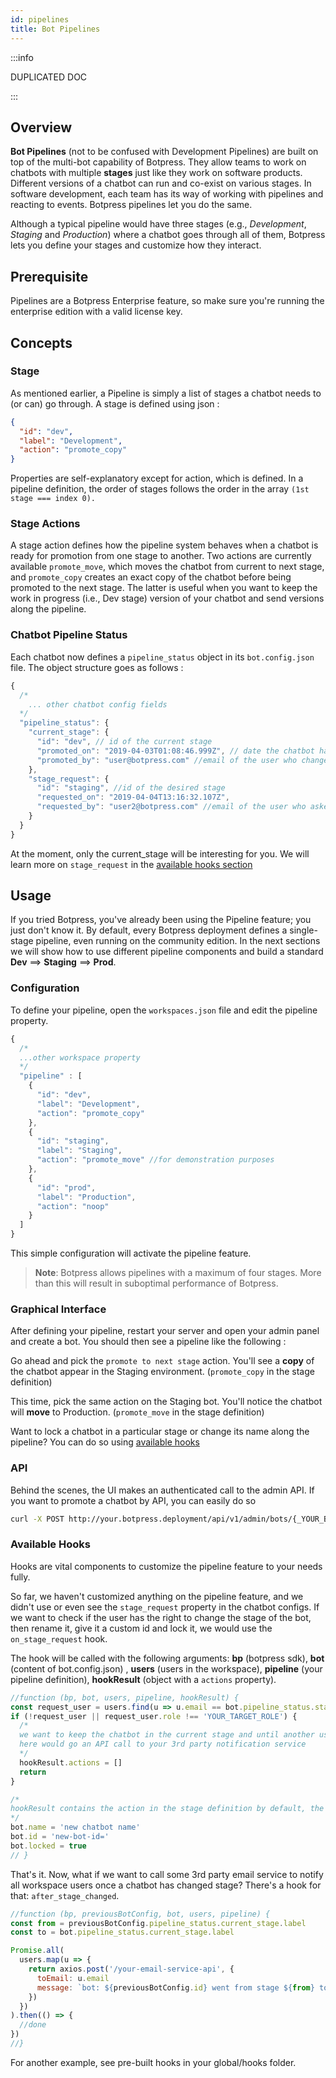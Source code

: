```yaml
---
id: pipelines
title: Bot Pipelines
---
```


:::info

DUPLICATED DOC

:::


## Overview

**Bot Pipelines** (not to be confused with Development Pipelines) are built on top of the multi-bot capability of Botpress. They allow teams to work on chatbots with multiple **stages** just like they work on software products. Different versions of a chatbot can run and co-exist on various stages. In software development, each team has its way of working with pipelines and reacting to events. Botpress pipelines let you do the same.

Although a typical pipeline would have three stages (e.g., _Development_, _Staging_ and _Production_) where a chatbot goes through all of them, Botpress lets you define your stages and customize how they interact.

## Prerequisite

Pipelines are a Botpress Enterprise feature, so make sure you're running the enterprise edition with a valid license key.

## Concepts

### Stage

As mentioned earlier, a Pipeline is simply a list of stages a chatbot needs to (or can) go through. A stage is defined using json :

```json
{
  "id": "dev",
  "label": "Development",
  "action": "promote_copy"
}
```

Properties are self-explanatory except for action, which is defined. In a pipeline definition, the order of stages follows the order in the array `(1st stage === index 0).`

### Stage Actions
A stage action defines how the pipeline system behaves when a chatbot is ready for promotion from one stage to another. Two actions are currently available `promote_move`, which moves the chatbot from current to next stage, and `promote_copy` creates an exact copy of the chatbot before being promoted to the next stage. The latter is useful when you want to keep the work in progress (i.e., Dev stage) version of your chatbot and send versions along the pipeline.

### Chatbot Pipeline Status

Each chatbot now defines a `pipeline_status` object in its `bot.config.json` file. The object structure goes as follows :

```js
{
  /*
    ... other chatbot config fields
  */
  "pipeline_status": {
    "current_stage": {
      "id": "dev", // id of the current stage
      "promoted_on": "2019-04-03T01:08:46.999Z", // date the chatbot has moved to this stage
      "promoted_by": "user@botpress.com" //email of the user who changed the stage of the bot
    },
    "stage_request": {
      "id": "staging", //id of the desired stage
      "requested_on": "2019-04-04T13:16:32.107Z",
      "requested_by": "user2@botpress.com" //email of the user who asked for a stage change
    }
  }
}
```

At the moment, only the current_stage will be interesting for you. We will learn more on `stage_request` in the [available hooks section](#available-hooks)

## Usage

If you tried Botpress, you've already been using the Pipeline feature; you just don't know it. By default, every Botpress deployment defines a single-stage pipeline, even running on the community edition. In the next sections we will show how to use different pipeline components and build a standard **Dev** ==> **Staging** ==> **Prod**.

### Configuration

To define your pipeline, open the `workspaces.json` file and edit the pipeline property.

```js
{
  /*
  ...other workspace property
  */
  "pipeline" : [
    {
      "id": "dev",
      "label": "Development",
      "action": "promote_copy"
    },
    {
      "id": "staging",
      "label": "Staging",
      "action": "promote_move" //for demonstration purposes
    },
    {
      "id": "prod",
      "label": "Production",
      "action": "noop"
    }
  ]
}
```

This simple configuration will activate the pipeline feature.

> **Note**: Botpress allows pipelines with a maximum of four stages. More than this will result in suboptimal performance of Botpress.

### Graphical Interface

After defining your pipeline, restart your server and open your admin panel and create a bot. You should then see a pipeline like the following :

Go ahead and pick the `promote to next stage` action. You'll see a **copy** of the chatbot appear in the Staging environment. (`promote_copy` in the stage definition)

This time, pick the same action on the Staging bot. You'll notice the chatbot will **move** to Production. (`promote_move` in the stage definition)

Want to lock a chatbot in a particular stage or change its name along the pipeline? You can do so using [available hooks](#available-hooks)

### API
Behind the scenes, the UI makes an authenticated call to the admin API. If you want to promote a chatbot by API, you can easily do so

```bash
curl -X POST http://your.botpress.deployment/api/v1/admin/bots/{_YOUR_BOT_ID_}/stage -H="Authorization:Bearer {_YOUR_AUTH_TOKEN_}"
```

### Available Hooks

Hooks are vital components to customize the pipeline feature to your needs fully. 

So far, we haven't customized anything on the pipeline feature, and we didn't use or even see the `stage_request` property in the chatbot configs. If we want to check if the user has the right to change the stage of the bot, then rename it, give it a custom id and lock it,  we would use the `on_stage_request` hook.

The hook will be called with the following arguments: **bp** (botpress sdk), **bot** (content of bot.config.json) , **users** (users in the workspace), **pipeline** (your pipeline definition), **hookResult** (object with a `actions` property).

```js
//function (bp, bot, users, pipeline, hookResult) {
const request_user = users.find(u => u.email == bot.pipeline_status.stage_request.requested_by)
if (!request_user || request_user.role !== 'YOUR_TARGET_ROLE') {
  /*
  we want to keep the chatbot in the current stage and until another user with the correct role promotes it
  here would go an API call to your 3rd party notification service
  */
  hookResult.actions = []
  return
}

/*
hookResult contains the action in the stage definition by default, the promoted chatbot (copied or moved) will have the following properties
*/
bot.name = 'new chatbot name'
bot.id = 'new-bot-id='
bot.locked = true
// }
```

That's it. Now, what if we want to call some 3rd party email service to notify all workspace users once a chatbot has changed stage? There's a hook for that: `after_stage_changed`.

```js
//function (bp, previousBotConfig, bot, users, pipeline) {
const from = previousBotConfig.pipeline_status.current_stage.label
const to = bot.pipeline_status.current_stage.label

Promise.all(
  users.map(u => {
    return axios.post('/your-email-service-api', {
      toEmail: u.email
      message: `bot: ${previousBotConfig.id} went from stage ${from} to ${to}`
    })
  })
).then(() => {
  //done
})
//}
```

For another example, see pre-built hooks in your global/hooks folder.
